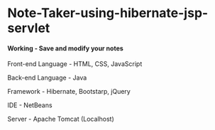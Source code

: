# Note-Taker-using-hibernate-jsp-servlet

#### Working - Save and modify your notes

Front-end Language - HTML, CSS, JavaScript

Back-end Language - Java

Framework - Hibernate, Bootstarp, jQuery

IDE - NetBeans

Server - Apache Tomcat (Localhost)
